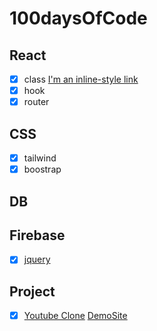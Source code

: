 # 100daysOfCode

## React
  - [X] class [I'm an inline-style link](https://www.google.com)
  - [X] hook
  - [X] router
## CSS
  - [X] tailwind
  - [X] boostrap
## DB
## Firebase
 - [X] [jquery](https://github.com/SarahJoline/Train-Scheduler-/blob/master/assets/app.js)  

## Project
 - [X] [Youtube Clone](https://github.com/wetech16/youtube-clone) [DemoSite](https://clone-92e8b.web.app/)
